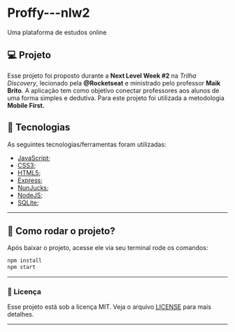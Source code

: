 # Proffy---nlw2
Uma plataforma de estudos online


## 💻 Projeto

Esse projeto foi proposto durante a **Next Level Week #2** na *Trilha Discovery*, lecionado pela **@Rocketseat** e ministrado pelo professor **Maik Brito**. A aplicação tem como objetivo conectar professores aos alunos de uma forma simples e dedutiva. 
Para este projeto foi utilizada a metodologia **Mobile First.**

 ## 🚀 Tecnologias

As seguintes tecnologias/ferramentas foram utilizadas:

- [JavaScript](https://www.javascript.com/);
- [CSS3](https://developer.mozilla.org/en-US/docs/Web/CSS);
- [HTML5](https://developer.mozilla.org/en-US/docs/Web/HTML);
- [Express](https://expressjs.com/);
- [NunJucks](https://mozilla.github.io/nunjucks/);
- [NodeJS](https://nodejs.org/en/);
- [SQLite](https://www.sqlite.org/index.html);

---

## 🤔 Como rodar o projeto?

Após baixar o projeto, acesse ele via seu terminal rode os comandos:

```sh
npm install
npm start
```


---
### 📜 Licença

Esse projeto está sob a licença MIT. Veja o arquivo [LICENSE](LICENSE) para mais detalhes.

---
